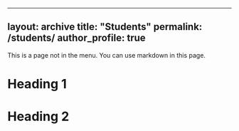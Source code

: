 <!-- ---
permalink: /non-menu-page/
title: "Page not in menu"
author_profile: true
redirect_from: 
  - "/nmp/"
  - "/nmp.html"
--- -->

---
layout: archive
title: "Students"
permalink: /students/
author_profile: true
---


This is a page not in the menu. You can use markdown in this page.

Heading 1
======

Heading 2
======
